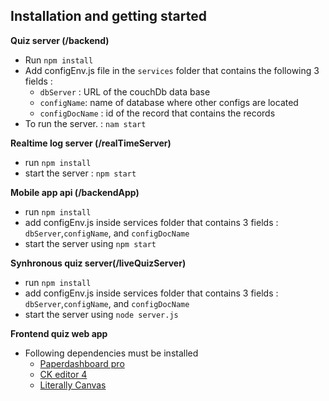 ## Installation and getting started 

**Quiz server (/backend)**
- Run `npm install`
- Add configEnv.js file in the `services` folder that contains the following 3 fields :
    - `dbServer` : URL of the couchDb data base
    - `configName`: name of database where other configs are located
    - `configDocName` : id of the record that contains the records 
- To run the server. : `nam start`

**Realtime log server (/realTimeServer)**
- run `npm install`
- start the server : `npm start`

**Mobile app api (/backendApp)**
- run `npm install`
- add configEnv.js inside services folder that contains 3 fields : `dbServer`,`configName`,  and `configDocName`
- start the server using  `npm start`


**Synhronous quiz server(/liveQuizServer)**
- run `npm install`
- add configEnv.js inside services folder that contains 3 fields : `dbServer`,`configName`,  and `configDocName`
- start the server using  `node server.js`

**Frontend quiz web app**
- Following dependencies must be installed
    - [Paperdashboard pro](https://www.creative-tim.com/product/paper-dashboard-pro)
    - [CK editor 4](https://ckeditor.com)
    - [Literally Canvas](http://literallycanvas.com) 